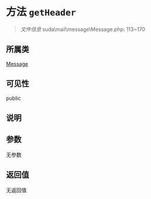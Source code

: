 # 方法 `getHeader`

> *文件信息* suda\mail\message\Message.php: 113~170

## 所属类 

[Message](../Message.md)

## 可见性

 public 

## 说明



## 参数


无参数


## 返回值

无返回值
